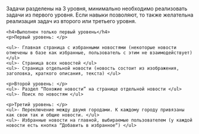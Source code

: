<p> Задачи разделены на 3 уровня, минимально необходимо реализовать задачи из первого уровня. Если навыки позволяют, то также желательна реализация задач из второго или третьего уровня. </p>
    
    <h4>Выполнен только первый уровень</h4>
    <p>Первый уровень: </p>
    
    <ul>- Главная страница с избранными новостями (некоторые новости отмечены в базе как избранные, пользователь с этим не взаимодействует)</ul>
    <ul>- Страница всех новостей </ul>
    <ul>- Страница отдельной новости (новость состоит из изображения, заголовка, краткого описания, текста) </ul>
    
    <p>Второй уровень: </p>
    <ul>- Раздел “Похожие новости” на странице отдельной новости </ul>
    <ul>- Поиск по новостям </ul>
     
    <p>Третий уровень: </p>
    <ul>- Переключение между двумя городами. К каждому городу привязаны как свои так и общие новости. </ul>
    <ul>- Избранные новости на главной, выбираемые пользователем (у каждой новости есть кнопка “Добавить в избранное“) </ul>
